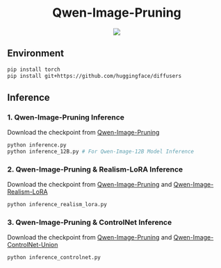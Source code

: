 <div align="center">
  <h1>Qwen-Image-Pruning</h1>
<a href='https://huggingface.co/OPPOer/Qwen-Image-Pruning'><img src='https://img.shields.io/badge/🤗%20HuggingFace-Qwen--Image--Pruning-ffd21f.svg'></a>
</div>

## Environment

``` sh
pip install torch
pip install git+https://github.com/huggingface/diffusers
```

## Inference

### 1. Qwen-Image-Pruning Inference

Download the checkpoint from [Qwen-Image-Pruning](https://huggingface.co/OPPOer/Qwen-Image-Pruning)

``` sh
python inference.py
python inference_12B.py # For Qwen-Image-12B Model Inference
```

### 2. Qwen-Image-Pruning & Realism-LoRA Inference

Download the checkpoint from [Qwen-Image-Pruning](https://huggingface.co/OPPOer/Qwen-Image-Pruning) and [Qwen-Image-Realism-LoRA](https://huggingface.co/flymy-ai/qwen-image-realism-lora)

``` sh
python inference_realism_lora.py
```

### 3. Qwen-Image-Pruning & ControlNet Inference

Download the checkpoint from [Qwen-Image-Pruning](https://huggingface.co/OPPOer/Qwen-Image-Pruning) and [Qwen-Image-ControlNet-Union](https://huggingface.co/InstantX/Qwen-Image-ControlNet-Union)

``` sh
python inference_controlnet.py
```
